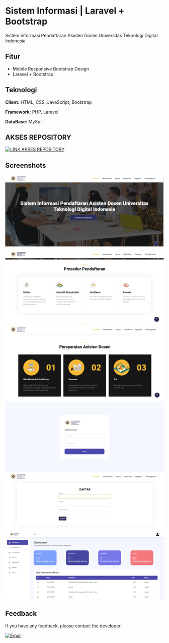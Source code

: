 
# Sistem Informasi | Laravel + Bootstrap

Sistem Informasi Pendaftaran Asisten Dosen Universitas Teknologi Digital Indonesia


## Fitur

- Mobile Responsive Bootstrap Design
- Laravel  + Bootstrap 


## Teknologi

**Client:** HTML, CSS, JavaScript, Bootstrap 

**Framework:** PHP, Laravel 

**DataBase:** MySql

## AKSES REPOSITORY

[![LINK AKSES REPOSITORY](https://img.shields.io/badge/AKSES-blue?style=for-the-badge&logo=github)](https://github.com/winnicodeofficial/sistem-asisten-dosen)



## Screenshots

![App Screenshot](screenshoot/landing_1.png)
![App Screenshot](screenshoot/landing_2.png)
![App Screenshot](screenshoot/landing_3.png)
![App Screenshot](screenshoot/login_1.png)
![App Screenshot](screenshoot/register_1.png)
![App Screenshot](screenshoot/dashboard_1.png)


## Feedback

If you have any feedback, please contact the developer:

[![Email](https://img.shields.io/badge/Email-Contact%20Developer-red?style=for-the-badge&logo=mail.ru)](mailto:mikozua45@gmail.com)



